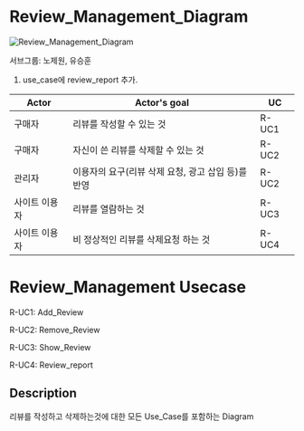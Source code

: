 # Review_Management_Diagram

![Review_Management_Diagram](https://user-images.githubusercontent.com/29995264/114379323-a3904080-9bc3-11eb-8e83-a5311d11b31a.png)

서브그룹: 노제원, 유승훈
1. use_case에 review_report 추가. 


|      Actor  |Actor's goal         |UC                   
|--------------|--------------------|------------------
|구매자|리뷰를 작성할 수 있는 것|R-UC1 
|구매자|자신이 쓴 리뷰를 삭제할 수 있는 것|R-UC2   
|관리자|이용자의 요구(리뷰 삭제 요청, 광고 삽입 등)를 반영|R-UC2  
|사이트 이용자|리뷰를 열람하는 것|R-UC3
|사이트 이용자|비 정상적인 리뷰를 삭제요청 하는 것|R-UC4   

# Review_Management Usecase

R-UC1: Add_Review

R-UC2: Remove_Review

R-UC3: Show_Review

R-UC4: Review_report

## Description

리뷰를 작성하고 삭제하는것에 대한 모든 Use_Case를 포함하는 Diagram
